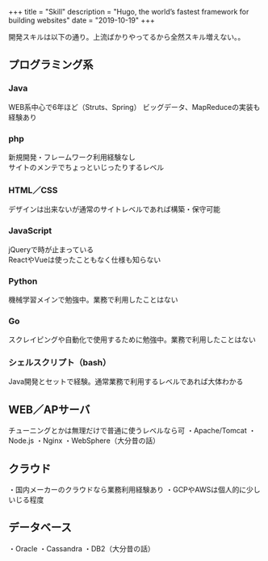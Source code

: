 +++
title = "Skill"
description = "Hugo, the world’s fastest framework for building websites"
date = "2019-10-19"
+++

開発スキルは以下の通り。上流ばかりやってるから全然スキル増えない。。

## プログラミング系
### Java
WEB系中心で6年ほど（Struts、Spring）
ビッグデータ、MapReduceの実装も経験あり
### php
新規開発・フレームワーク利用経験なし  
サイトのメンテでちょっといじったりするレベル
### HTML／CSS
デザインは出来ないが通常のサイトレベルであれば構築・保守可能
### JavaScript
jQueryで時が止まっている  
ReactやVueは使ったこともなく仕様も知らない
### Python
機械学習メインで勉強中。業務で利用したことはない
### Go
スクレイピングや自動化で使用するために勉強中。業務で利用したことはない
### シェルスクリプト（bash）
Java開発とセットで経験。通常業務で利用するレベルであれば大体わかる

## WEB／APサーバ
チューニングとかは無理だけで普通に使うレベルなら可
・Apache/Tomcat
・Node.js
・Nginx
・WebSphere（大分昔の話）

## クラウド
・国内メーカーのクラウドなら業務利用経験あり
・GCPやAWSは個人的に少しいじる程度

## データベース
・Oracle
・Cassandra
・DB2（大分昔の話）
